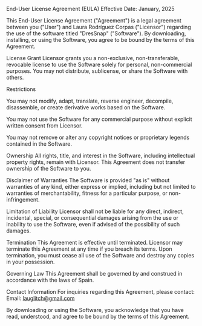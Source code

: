 End-User License Agreement (EULA)
Effective Date: January, 2025

This End-User License Agreement ("Agreement") is a legal agreement between you ("User") and Laura Rodríguez Corpas ("Licensor") regarding the use of the software titled "DresSnap" ("Software"). By downloading, installing, or using the Software, you agree to be bound by the terms of this Agreement.

License Grant
Licensor grants you a non-exclusive, non-transferable, revocable license to use the Software solely for personal, non-commercial purposes. You may not distribute, sublicense, or share the Software with others.

Restrictions

You may not modify, adapt, translate, reverse engineer, decompile, disassemble, or create derivative works based on the Software.

You may not use the Software for any commercial purpose without explicit written consent from Licensor.

You may not remove or alter any copyright notices or proprietary legends contained in the Software.

Ownership
All rights, title, and interest in the Software, including intellectual property rights, remain with Licensor. This Agreement does not transfer ownership of the Software to you.

Disclaimer of Warranties
The Software is provided "as is" without warranties of any kind, either express or implied, including but not limited to warranties of merchantability, fitness for a particular purpose, or non-infringement.

Limitation of Liability
Licensor shall not be liable for any direct, indirect, incidental, special, or consequential damages arising from the use or inability to use the Software, even if advised of the possibility of such damages.

Termination
This Agreement is effective until terminated. Licensor may terminate this Agreement at any time if you breach its terms. Upon termination, you must cease all use of the Software and destroy any copies in your possession.

Governing Law
This Agreement shall be governed by and construed in accordance with the laws of Spain.

Contact Information
For inquiries regarding this Agreement, please contact:
Email: lauglitch@gmail.com

By downloading or using the Software, you acknowledge that you have read, understood, and agree to be bound by the terms of this Agreement.
